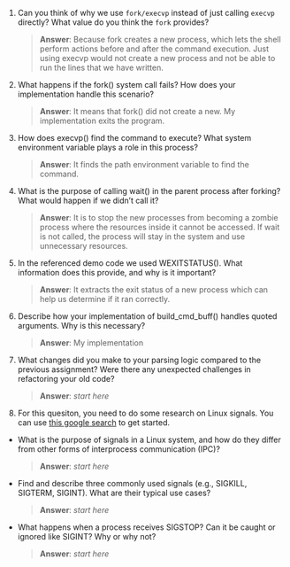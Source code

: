 1. Can you think of why we use `fork/execvp` instead of just calling `execvp` directly? What value do you think the `fork` provides?

    > **Answer**: Because fork creates a new process, which lets the shell perform actions before and after the command execution. Just using execvp would not create a new process and not be able to run the lines that we have written.

2. What happens if the fork() system call fails? How does your implementation handle this scenario?

    > **Answer**:  It means that fork() did not create a new. My implementation exits the program.

3. How does execvp() find the command to execute? What system environment variable plays a role in this process?

    > **Answer**:  It finds the path environment variable to find the command.

4. What is the purpose of calling wait() in the parent process after forking? What would happen if we didn’t call it?

    > **Answer**:  It is to stop the new processes from becoming a zombie process where the resources inside it cannot be accessed. If wait is not called, the process will stay in the system and use unnecessary resources. 

5. In the referenced demo code we used WEXITSTATUS(). What information does this provide, and why is it important?

    > **Answer**:  It extracts the exit status of a new process which can help us determine if it ran correctly.

6. Describe how your implementation of build_cmd_buff() handles quoted arguments. Why is this necessary?

    > **Answer**:  My implementation 

7. What changes did you make to your parsing logic compared to the previous assignment? Were there any unexpected challenges in refactoring your old code?

    > **Answer**:  _start here_

8. For this quesiton, you need to do some research on Linux signals. You can use [this google search](https://www.google.com/search?q=Linux+signals+overview+site%3Aman7.org+OR+site%3Alinux.die.net+OR+site%3Atldp.org&oq=Linux+signals+overview+site%3Aman7.org+OR+site%3Alinux.die.net+OR+site%3Atldp.org&gs_lcrp=EgZjaHJvbWUyBggAEEUYOdIBBzc2MGowajeoAgCwAgA&sourceid=chrome&ie=UTF-8) to get started.

- What is the purpose of signals in a Linux system, and how do they differ from other forms of interprocess communication (IPC)?

    > **Answer**:  _start here_

- Find and describe three commonly used signals (e.g., SIGKILL, SIGTERM, SIGINT). What are their typical use cases?

    > **Answer**:  _start here_

- What happens when a process receives SIGSTOP? Can it be caught or ignored like SIGINT? Why or why not?

    > **Answer**:  _start here_
